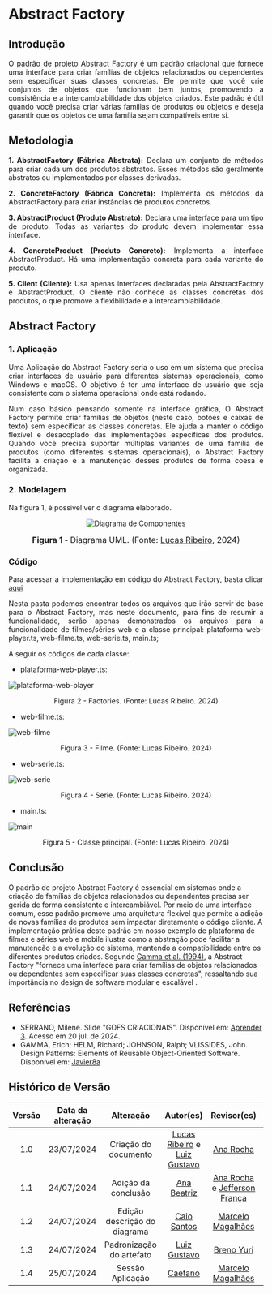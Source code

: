 # Abstract Factory

## Introdução

<div style="text-align: justify;">
O padrão de projeto Abstract Factory é um padrão criacional que fornece uma interface para criar famílias de objetos relacionados ou dependentes sem especificar suas classes concretas. Ele permite que você crie conjuntos de objetos que funcionam bem juntos, promovendo a consistência e a intercambiabilidade dos objetos criados. Este padrão é útil quando você precisa criar várias famílias de produtos ou objetos e deseja garantir que os objetos de uma família sejam compatíveis entre si.
</div>

## Metodologia

<div style="text-align: justify;">

**1. AbstractFactory (Fábrica Abstrata):** Declara um conjunto de métodos para criar cada um dos produtos abstratos. Esses métodos são geralmente abstratos ou implementados por classes derivadas.

**2. ConcreteFactory (Fábrica Concreta):** Implementa os métodos da AbstractFactory para criar instâncias de produtos concretos.

**3. AbstractProduct (Produto Abstrato):** Declara uma interface para um tipo de produto. Todas as variantes do produto devem implementar essa interface.

**4. ConcreteProduct (Produto Concreto):** Implementa a interface AbstractProduct. Há uma implementação concreta para cada variante do produto.

**5. Client (Cliente):** Usa apenas interfaces declaradas pela AbstractFactory e AbstractProduct. O cliente não conhece as classes concretas dos produtos, o que promove a flexibilidade e a intercambiabilidade.

</div>

## Abstract Factory

### 1. Aplicação

<div style="text-align: justify;">
Uma Aplicação do Abstract Factory seria o uso em um sistema que precisa criar interfaces de usuário para diferentes sistemas operacionais, como Windows e macOS. O objetivo é ter uma interface de usuário que seja consistente com o sistema operacional onde está rodando.

Num caso básico pensando somente na interface gráfica, O Abstract Factory permite criar famílias de objetos (neste caso, botões e caixas de texto) sem especificar as classes concretas. Ele ajuda a manter o código flexível e desacoplado das implementações específicas dos produtos. Quando você precisa suportar múltiplas variantes de uma família de produtos (como diferentes sistemas operacionais), o Abstract Factory facilita a criação e a manutenção desses produtos de forma coesa e organizada.
</div>


### 2. Modelagem

Na figura 1, é possível ver o diagrama elaborado.

<div align="center">

![Diagrama de Componentes](../assets/img/abstractFactory/Diagrama.png)

<font size="3"><p style="text-align: center"><b>Figura 1 - </b> Diagrama UML. (Fonte: <a href="https://github.com/lucassouzs">Lucas Ribeiro</a>, 2024)</p></font>

</div>

### Código

<div style="text-align: justify;">

Para acessar a implementação em código do Abstract Factory, basta clicar [aqui](https://github.com/UnBArqDsw2024-1/2024.1_G4_My_Video/tree/main/src/AbstractFactory)

Nesta pasta podemos encontrar todos os arquivos que irão servir de base para o Abstract Factory, mas neste documento, para fins de resumir a funcionalidade, serão apenas demonstrados os arquivos para a funcionalidade de filmes/séries web e a classe principal: plataforma-web-player.ts, web-filme.ts, web-serie.ts, main.ts;

</div>

<div style="text-align: justify;">
A seguir os códigos de cada classe:

- plataforma-web-player.ts:

![plataforma-web-player](../assets/img/abstractFactory/plataforma-web-player-ts.png)

<div style="text-align: center;">
  <p>Figura 2 - Factories. (Fonte: Lucas Ribeiro. 2024)</p>
</div>

- web-filme.ts:

![web-filme](../assets/img/abstractFactory/web-filme-ts.png)

<div style="text-align: center;">
  <p>Figura 3 - Filme. (Fonte: Lucas Ribeiro. 2024)</p>
</div>

- web-serie.ts:

![web-serie](../assets/img/abstractFactory/web-serie-ts.png)

<div style="text-align: center;">
  <p>Figura 4 - Serie. (Fonte: Lucas Ribeiro. 2024)</p>
</div>

- main.ts:

![main](../assets/img/abstractFactory/main-ts.png)

<div style="text-align: center;">
  <p>Figura 5 - Classe principal. (Fonte: Lucas Ribeiro. 2024)</p>
</div>

</div>

## Conclusão

O padrão de projeto Abstract Factory é essencial em sistemas onde a criação de famílias de objetos relacionados ou dependentes precisa ser gerida de forma consistente e intercambiável. Por meio de uma interface comum, esse padrão promove uma arquitetura flexível que permite a adição de novas famílias de produtos sem impactar diretamente o código cliente. A implementação prática deste padrão em nosso exemplo de plataforma de filmes e séries web e mobile ilustra como a abstração pode facilitar a manutenção e a evolução do sistema, mantendo a compatibilidade entre os diferentes produtos criados. Segundo [Gamma et al. (1994)](https://www.javier8a.com/itc/bd1/articulo.pdf), a Abstract Factory "fornece uma interface para criar famílias de objetos relacionados ou dependentes sem especificar suas classes concretas", ressaltando sua importância no design de software modular e escalável .

## Referências

- SERRANO, Milene. Slide "GOFS CRIACIONAIS". Disponível em: [Aprender 3](https://aprender3.unb.br/pluginfile.php/2790264/mod_label/intro/Arquitetura%20e%20Desenho%20de%20Software%20-%20Aula%20GoFs%20Criacionais%20-%20Profa.%20Milene.pdf). Acesso em 20 jul. de 2024. </br>
- GAMMA, Erich; HELM, Richard; JOHNSON, Ralph; VLISSIDES, John. Design Patterns: Elements of Reusable Object-Oriented Software. Disponível em: [Javier8a](https://www.javier8a.com/itc/bd1/articulo.pdf)

## Histórico de Versão

| Versão | Data da alteração |          Alteração           |                                             Autor(es)                                              |                                       Revisor(es)                                        | Data de revisão |
| :----: | :---------------: | :--------------------------: | :------------------------------------------------------------------------------------------------: | :--------------------------------------------------------------------------------------: | :-------------: |
|  1.0   |    23/07/2024     |     Criação do documento     | [Lucas Ribeiro](https://github.com/lucassouzs) e [Luiz Gustavo](https://github.com/Luiz-GL-Campos) |   [Ana Rocha](https://github.com/anaaroch) |   24/07/2024  |
|  1.1   |    24/07/2024     |     Adição da conclusão      | [Ana Beatriz](https://github.com/anabfs) | [Ana Rocha](https://github.com/anaaroch) e [Jefferson França](https://github.com/Frans6) |   24/07/2024  |
|  1.2   |  24/07/2024   | Edição descrição do diagrama |  [Caio Santos](https://github.com/caiobsantos) | [Marcelo Magalhães](https://github.com/marrcelo)   | 24/07/2024 |
|  1.3   |  24/07/2024   | Padronização do artefato | [Luiz Gustavo](https://github.com/Luiz-GL-Campos)|[Breno Yuri](https://github.com/YuriBre) | 24/07/2024|
|  1.4   |  25/07/2024   | Sessão Aplicação | [Caetano](https://github.com/caeslucio) | [Marcelo Magalhães](https://github.com/marrcelo) | 25/07/2024 |
